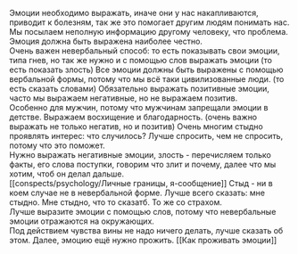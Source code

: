 Эмоции необходимо выражать, иначе они у нас накапливаются, приводит к болезням, так же это помогает другим людям понимать нас.  
Мы посылаем неполную информацию другому человеку, что проблема.  
Эмоция должна быть выражена наиболее честно.  
Очень важен невербальный способ: то есть показывать свои эмоции, типа гнев, но так же нужно и с помощью слов выражать эмоции (то есть показать злость)
Все эмоции должны быть выражены с помощью вербальной формы, потому что мы всё таки цивилизованные люди.  (то есть сказать словами)
Обязательно выражать позитивные эмоции, часто мы выражаем негативные, но не выражаем позитив.  
Особенно для мужчин, потому что мужчинам запрещали эмоции в детстве. Выражаем восхищение и благодарность.  (очень важно выражать не только негатив, но и позитив)
Очень многим стыдно проявлять интерес: что случилось? Лучше спросить, чем не спросить, потому что это поможет.  
Нужно выражать негативные эмоции, злость - перечисляем только факты, его слова поступки, говорим что злит и почему, далее что мы хотим, чтоб он делал дальше.  
[[conspects/psychology/Личные границы, я-сообщение]]
Стыд - ни в коем случае не в невербальной форме. Лучше всего сказать: мне стыдно. Мне стыдно, что то сказатб. То же со страхом.  
Лучше выразите эмоции с помощью слов, потому что невербальные эмоции отражаются на окружающих.  
Под действием чувства вины не надо ничего делать, лучше сказать об этом. Далее, эмоцию ещё нужно прожить.
[[Как проживать эмоции]]
